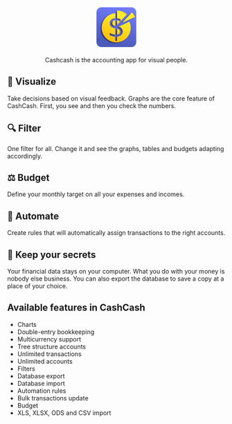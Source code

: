 <p align="center"><a href="https://cashcashpro.com/" target="_blank" rel="noopener noreferrer"><img width="100" src="https://raw.githubusercontent.com/winbee/cashcash-desktop/master/icons/icon.png" alt="Cashcash logo"></a></p>

<p align="center">Cashcash is the accounting app for visual people.</p>

## :eyes: Visualize

Take decisions based on visual feedback. Graphs are the core feature of CashCash. First, you see and then you check the numbers.

## :mag: Filter

One filter for all. Change it and see the graphs, tables and budgets adapting accordingly.

## :balance_scale: Budget

Define your monthly target on all your expenses and incomes.

## :robot: Automate

Create rules that will automatically assign transactions to the right accounts.

## :bank: Keep your secrets

Your financial data stays on your computer. What you do with your money is nobody else business.
You can also export the database to save a copy at a place of your choice.

## Available features in CashCash

-   Charts
-   Double-entry bookkeeping
-   Multicurrency support
-   Tree structure accounts
-   Unlimited transactions
-   Unlimited accounts
-   Filters
-   Database export
-   Database import
-   Automation rules
-   Bulk transactions update
-   Budget
-   XLS, XLSX, ODS and CSV import
